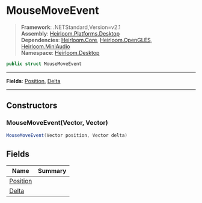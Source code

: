 # MouseMoveEvent

> **Framework**: .NETStandard,Version=v2.1  
> **Assembly**: [Heirloom.Platforms.Desktop][0]  
> **Dependencies**: [Heirloom.Core][1], [Heirloom.OpenGLES][2], [Heirloom.MiniAudio][3]  
> **Namespace**: [Heirloom.Desktop][0]  

```cs
public struct MouseMoveEvent
```

--------------------------------------------------------------------------------

**Fields**: [Position][4], [Delta][5]

--------------------------------------------------------------------------------

## Constructors

### MouseMoveEvent(Vector, Vector)

```cs
MouseMoveEvent(Vector position, Vector delta)
```

## Fields

| Name          | Summary |
|---------------|---------|
| [Position][4] |         |
| [Delta][5]    |         |

[0]: ..\Heirloom.Platforms.Desktop.md
[1]: ..\Heirloom.Core.md
[2]: ..\Heirloom.OpenGLES.md
[3]: ..\Heirloom.MiniAudio.md
[4]: Heirloom.Desktop.MouseMoveEvent.Position.md
[5]: Heirloom.Desktop.MouseMoveEvent.Delta.md
